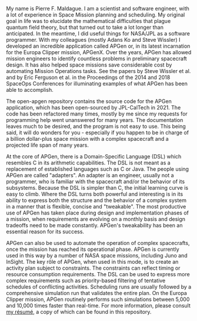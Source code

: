 My name is Pierre F. Maldague. I am a scientist and software engineer, with a lot of experience in Space Mission planning and scheduling. My original goal in life was to elucidate the mathematical difficulties that plague quantum field theory, but that turned out to take a lot longer than anticipated. In the meantime, I did useful things for NASA/JPL as a software programmer. With my colleagues (mostly Adans Ko and Steve Wissler) I developed an incredible application called APGen or, in its latest incarnation for the Europa Clipper mission, APGenX. Over the years, APGen has allowed mission engineers to identify countless problems in preliminary spacecraft design. It has also helped space missions save considerable cost by automating Mission Operations tasks. See the papers by Steve Wissler et al. and by Eric Ferguson et al. in the Proceedings of the 2014 and 2018 SpaceOps Conferences for illuminating examples of what APGen has been able to accomplish.

The open-apgen repository contains the source code for the APGen application, which has been open-sourced by JPL-CalTech in 2021. The code has been refactored many times, mostly by me since my requests for programming help went unanswered for many years. The documentation leaves much to be desired, and the program is not easy to use. This being said, it will do wonders for you - especially if you happen to be in charge of a billion dollar-plus space mission with a complex spacecraft and a projected life span of many years.

At the core of APGen, there is a Domain-Specific Language (DSL) which resembles C in its arithmetic capabilities. The DSL is not meant as a replacement of established languages such as C or Java. The people using APGen are called "adapters". An adapter is an engineer, usually not a programmer, who is familiar with the spacecraft and/or the behavior of its subsystems. Because the DSL is simpler than C, the initial learning curve is easy to climb. Where the DSL turns both powerful and interesting is in its ability to express both the structure and the behavior of a complex system in a manner that is flexible, concise and "tweakable". The most productive use of APGen has taken place during design and implementation phases of a mission, when requirements are evolving on a monthly basis and design tradeoffs need to be made constantly. APGen's tweakability has been an essential reason for its success.

APGen can also be used to automate the operation of complex spacecrafts, once the mission has reached its operational phase. APGen is currently used in this way by a number of NASA space missions, including Juno and InSight. The key rôle of APGen, when used in this mode, is to create an activity plan subject to constraints. The constraints can reflect timing or resource consumption requirements. The DSL can be used to express more complex requirements such as priority-based filtering of tentative schedules of conflicting activities. Scheduling runs are usually followed by a comprehensive simulation run that validates the entire plan. On the Europa Clipper mission, APGen routinely performs such simulations between 5,000 and 10,000 times faster than real-time.
For more information, please consult [my résumé](./PFMResume.pdf), a copy of which can be found in this repository.
